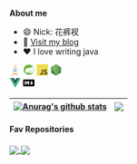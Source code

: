 
**About me**
- 😄 Nick: 花裤衩
- 💬 [Visit my blog](https://blog.huakucha.top)
- ❤️ I love writing java

<code><img height="20" src="https://raw.githubusercontent.com/github/explore/5b3600551e122a3277c2c5368af2ad5725ffa9a1/topics/java/java.png"></code>
<code><img height="20" src="https://raw.githubusercontent.com/github/explore/80688e429a7d4ef2fca1e82350fe8e3517d3494d/topics/spring-boot/spring-boot.png"></code>
<code><img height="20" src="https://raw.githubusercontent.com/github/explore/80688e429a7d4ef2fca1e82350fe8e3517d3494d/topics/javascript/javascript.png"></code>
<code><img height="20" src="https://raw.githubusercontent.com/github/explore/80688e429a7d4ef2fca1e82350fe8e3517d3494d/topics/nodejs/nodejs.png"></code>    
<code><img height="20" src="https://raw.githubusercontent.com/github/explore/80688e429a7d4ef2fca1e82350fe8e3517d3494d/topics/vue/vue.png"></code>
<code><img height="20" src="https://raw.githubusercontent.com/github/explore/80688e429a7d4ef2fca1e82350fe8e3517d3494d/topics/markdown/markdown.png"></code>


| <a href="https://github.com/MagicalZhu"><img align="center" src="https://github-readme-stats.vercel.app/api?username=MagicalZhu&theme=blueberry&show_icons=true&hide_border=true&count_private=true" alt="Anurag's github stats" /></a> | <a href="https://github.com/MagicalZhu/NoteLib"><img align="center" src="https://github-readme-stats.vercel.app/api/top-langs/?username=MagicalZhu&layout=compact&theme=blueberry&hide_border=true" /></a> |
| ------------- | ------------- |

#### Fav Repositories


<a href="https://github.com/MagicalZhu/NoteLib">
  <img align="center" src="https://github-readme-stats.vercel.app/api/pin/?theme=blueberry&show_owner=true&username=MagicalZhu&repo=NoteLib" />
</a>
<a href="https://github.com/MagicalZhu/hello-algorithm">
  <img align="center" src="https://github-readme-stats.vercel.app/api/pin/?username=MagicalZhu&repo=hello-algorithm&theme=blueberry" />
</a>

